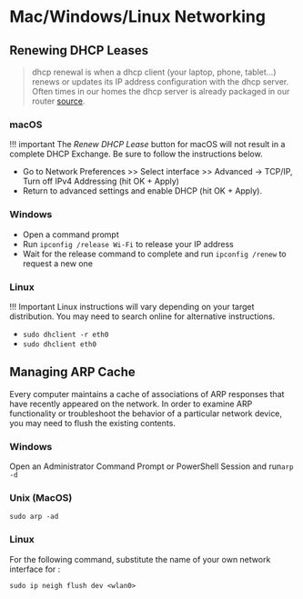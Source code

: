 # Mac/Windows/Linux Networking



## Renewing DHCP Leases

> dhcp renewal is when a dhcp client (your laptop, phone, tablet...) renews or updates its IP address configuration with the dhcp server. Often times in our homes the dhcp server is already packaged in our router [source](https://www.serverbrain.org/network-services-2003/how-the-dhcp-lease-renewal-process-works-1.html).

### macOS

!!! important
    The _Renew DHCP Lease_ button for macOS will not result in a complete DHCP Exchange. Be sure to follow the instructions below.

* Go to Network Preferences >> Select interface >> Advanced -> TCP/IP, Turn off IPv4 Addressing (hit OK + Apply)
* Return to advanced settings and enable DHCP (hit OK + Apply). 

### Windows

* Open a command prompt
* Run `ipconfig /release Wi-Fi` to release your IP address
* Wait for the release command to complete and run `ipconfig /renew` to request a new one

### Linux

!!! Important
    Linux instructions will vary depending on your target distribution. You may need to search online for alternative instructions.

* `sudo dhclient -r eth0`
* `sudo dhclient eth0`



## Managing ARP Cache

Every computer maintains a cache of associations of ARP responses that have recently appeared on the network. In order to examine ARP functionality or troubleshoot the behavior of a particular network device, you may need to flush the existing contents.

### Windows

Open an Administrator Command Prompt or PowerShell Session and run`arp -d`

### Unix (MacOS)

`sudo arp -ad` 

### Linux 

For the following command, substitute the name of your own network interface for **<wlan0>**: 

`sudo ip neigh flush dev <wlan0>`